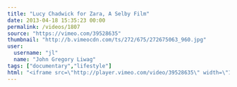 ```yaml
---
title: "Lucy Chadwick for Zara, A Selby Film"
date: 2013-04-18 15:35:23 00:00
permalink: /videos/1807
source: "https://vimeo.com/39528635"
thumbnail: "http://b.vimeocdn.com/ts/272/675/272675063_960.jpg"
user:
  username: "jl"
  name: "John Gregory Liwag"
tags: ["documentary","lifestyle"]
html: "<iframe src=\"http://player.vimeo.com/video/39528635\" width=\"1280\" height=\"720\" frameborder=\"0\" webkitAllowFullScreen mozallowfullscreen allowFullScreen></iframe>"
---
```


